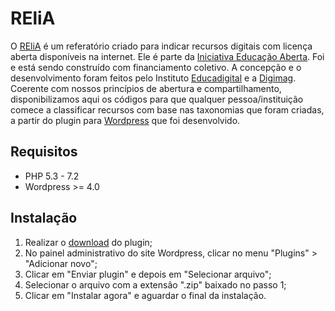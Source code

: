 
# REliA
O [REliA](http://relia.org.br/) é um referatório criado para indicar recursos digitais com licença aberta disponíveis na internet. Ele é parte da [Iniciativa Educação Aberta](www.aberta.org.br). Foi e está sendo construído com financiamento coletivo. A concepção e o desenvolvimento foram feitos pelo Instituto [Educadigital](http://www.educadigital.org.br/site/) e a [Digimag](http://digimag.com.br). Coerente com nossos princípios de abertura e compartilhamento, disponibilizamos aqui os códigos para que qualquer pessoa/instituição comece a classificar recursos com base nas taxonomias que foram criadas, a partir do plugin para [Wordpress](https://wordpress.org/) que foi desenvolvido.

## Requisitos
* PHP 5.3 - 7.2
* Wordpress >= 4.0

## Instalação
1. Realizar o [download](https://github.com/educadigital/relia/archive/master.zip) do plugin;
2. No painel administrativo do site Wordpress, clicar no menu "Plugins" > "Adicionar novo";
3. Clicar em "Enviar plugin" e depois em "Selecionar arquivo";
4. Selecionar o arquivo com a extensão ".zip" baixado no passo 1;
5. Clicar em "Instalar agora" e aguardar o final da instalação.
